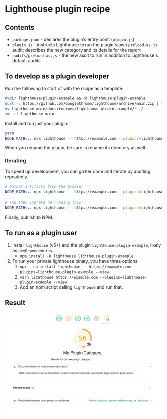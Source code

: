 # Lighthouse plugin recipe

## Contents
- `package.json` - declares the plugin's entry point (`plugin.js`)
- `plugin.js` - instructs Lighthouse to run the plugin's own `preload-as.js` audit; describes the new category and its details for the report
- `audits/preload-as.js` - the new audit to run in addition to Lighthouse's default audits

## To develop as a plugin developer

Run the following to start of with the recipe as a template:

```sh
mkdir lighthouse-plugin-example && cd lighthouse-plugin-example
curl -L https://github.com/GoogleChrome/lighthouse/archive/main.zip | tar -xzv
mv lighthouse-main/docs/recipes/lighthouse-plugin-example/* ./
rm -rf lighthouse-main
```

Install and run just your plugin:

```sh
yarn
NODE_PATH=.. npx lighthouse -- https://example.com --plugins=lighthouse-plugin-example --only-categories=lighthouse-plugin-example --view
```

When you rename the plugin, be sure to rename its directory as well.

### Iterating
To speed up development, you can gather once and iterate by auditing repeatedly.

```sh
# Gather artifacts from the browser
NODE_PATH=.. npx lighthouse -- https://example.com --plugins=lighthouse-plugin-example --only-categories=lighthouse-plugin-example --gather-mode

# and then iterate re-running this:
NODE_PATH=.. npx lighthouse -- https://example.com --plugins=lighthouse-plugin-example --only-categories=lighthouse-plugin-example --audit-mode --view
```

Finally, publish to NPM.

## To run as a plugin user

1. Install `lighthouse` (v5+) and the plugin `lighthouse-plugin-example`, likely as `devDependencies`.
   * `npm install -D lighthouse lighthouse-plugin-example`
1. To run your private lighthouse binary, you have three options
   1. `npx --no-install lighthouse -- https://example.com --plugins=lighthouse-plugin-example --view`
   1. `yarn lighthouse https://example.com --plugins=lighthouse-plugin-example --view`
   1. Add an npm script calling `lighthouse` and run that.


## Result

![Screenshot of report with plugin results](./plugin-recipe-screenshot.png)
